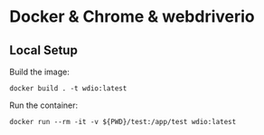 # Docker & Chrome & webdriverio


## Local Setup

Build the image:

```
docker build . -t wdio:latest
```

Run the container:

```
docker run --rm -it -v ${PWD}/test:/app/test wdio:latest
```
